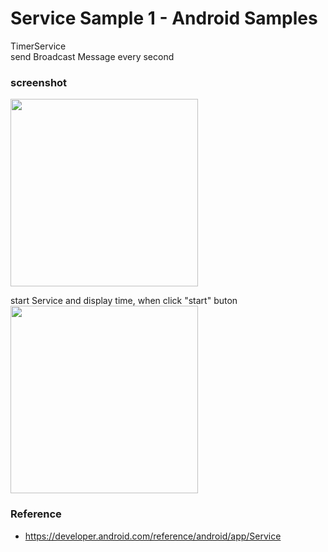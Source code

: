 Service Sample 1 - Android Samples
===============

TimerService <br/>
send Broadcast Message every second <br/>

### screenshot <br/>
<image src="https://raw.githubusercontent.com/ohwada/Android_Samples/master/ServiceSample1/screenshot/screenshot_Service_main.png" width="300" /><br/>

start Service and display time, when click "start" buton <br/>
<image src="https://raw.githubusercontent.com/ohwada/Android_Samples/master/ServiceSample1/screenshot/screenshot_Service_timer.png" width="300" /><br/>

### Reference <br/>
* https://developer.android.com/reference/android/app/Service <br/>

